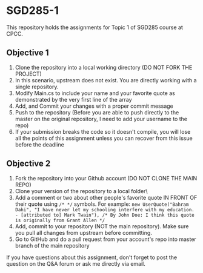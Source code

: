 # SGD285-1
This repository holds the assignments for Topic 1 of SGD285 course at CPCC.

## Objective 1

1. Clone the repository into a local working directory (DO NOT FORK THE PROJECT)
2. In this scenario, upstream does not exist. You are directly working with a single repository.
3. Modify Main.cs to include your name and your favorite quote as demonstrated by the very first line of the array
4. Add, and Commit your changes with a proper commit message
5. Push to the repository (Before you are able to push directly to the master on the original repository, I need to add your username to the repo)
6. If your submission breaks the code so it doesn't compile, you will lose all the points of this assignment unless you can recover from this issue before the deadline

## Objective 2
1. Fork the repository into your Github account (DO NOT CLONE THE MAIN REPO)
2. Clone your version of the repository to a local folder\
3. Add a comment or two about other people's favorite quote IN FRONT OF their quote using `/* */` symbols. For example: 
`new UserQuote("Bahram Dahi", "I have never let my schooling interfere with my education. - [attributed to] Mark Twain"), /* By John Doe: I think this quote is originally from Grant Allen */`
4. Add, commit to your repository (NOT the main repository). Make sure you pull all changes from upstream before committing.
5. Go to GitHub and do a pull request from your account's repo into master branch of the main repository

If you have questions about this assignment, don't forget to post the question on the Q&A forum or ask me directly via email.
